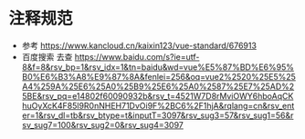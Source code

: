 # 注释规范 <Badge type="danger" text="will do" />

- 参考 https://www.kancloud.cn/kaixin123/vue-standard/676913
- 百度搜索 去查 https://www.baidu.com/s?ie=utf-8&f=8&rsv_bp=1&rsv_idx=1&tn=baidu&wd=vue%E5%87%BD%E6%95%B0%E6%B3%A8%E9%87%8A&fenlei=256&oq=vue2%2520%25E5%25A4%259A%25E6%25A0%25B9%25E6%25A0%2587%25E7%25AD%25BE&rsv_pq=e14802f60090932b&rsv_t=4521W7D8rMviOWY6hboAqCKhuOyXcK4F85l9R0nNHEH71DvOi9F%2BC6%2F1hjA&rqlang=cn&rsv_enter=1&rsv_dl=tb&rsv_btype=t&inputT=3097&rsv_sug3=57&rsv_sug1=56&rsv_sug7=100&rsv_sug2=0&rsv_sug4=3097
